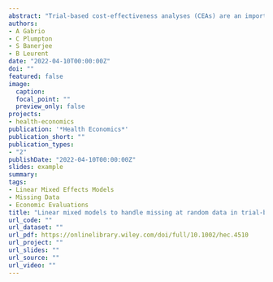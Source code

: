 ```yaml
---
abstract: "Trial-based cost-effectiveness analyses (CEAs) are an important source of evidence in the assessment of health interventions. In these studies, cost and effectiveness outcomes are commonly measured at multiple time points, but some observations may be missing. Restricting the analysis to the participants with complete data can lead to biased and inefficient estimates. Methods, such as multiple imputation, have been recommended as they make better use of the data available and are valid under less restrictive Missing At Random (MAR) assumption. Linear mixed effects models (LMMs) offer a simple alternative to handle missing data under MAR without requiring imputations, and have not been very well explored in the CEA context. In this manuscript, we aim to familiarise readers with LMMs and demonstrate their implementation in CEA. We illustrate the approach on a randomised trial of antidepressant, and provide the implementation code in R and Stata. We hope that the more familiar statistical framework associated with LMMs, compared to other missing data approaches, will encourage their implementation and move practitioners away from inadequate methods."
authors:
- A Gabrio
- C Plumpton 
- S Banerjee
- B Leurent
date: "2022-04-10T00:00:00Z"
doi: ""
featured: false
image:
  caption: 
  focal_point: ""
  preview_only: false
projects: 
- health-economics
publication: '*Health Economics*'
publication_short: ""
publication_types:
- "2"
publishDate: "2022-04-10T00:00:00Z"
slides: example
summary: 
tags:
- Linear Mixed Effects Models
- Missing Data
- Economic Evaluations
title: "Linear mixed models to handle missing at random data in trial‐based economic evaluations"
url_code: ""
url_dataset: ""
url_pdf: https://onlinelibrary.wiley.com/doi/full/10.1002/hec.4510
url_project: ""
url_slides: ""
url_source: ""
url_video: ""
---
```



